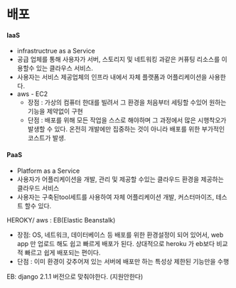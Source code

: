 # 배포



#### IaaS

- infrastructrue as a Service
- 공급 업체를 통해 사용자가 서버, 스토리지 및 네트워킹 과같은 커퓨팅 리소스를 이용할수 있는 클라우스 서비스.
- 사용자는 서비스 제공업체의 인프라 내에서 자체 플랫폼과 어플리케이션을 사용한다.
- aws - EC2
  - 장점 : 가상의 컴퓨터 한대를 빌려서 그 환경을 처음부터 세팅할 수있어 원하는 기능을 제약없이 구현
  - 단점 : 배포를 위해 모든 작업을 스스로 해야하며 그 과정에서 많은 시행착오가 발생할 수 있다. 온전히 개발에만 집중하는 것이 아니라 배포를 위한 부가적인 코스트가 발생.

#### PaaS

- Platform as a Service
- 사용자가 어플리케이션을 개발, 관리 및 제공할 수있는 클라우드 환경을 제공하는 클라우드 서비스
- 사용자는 구축된tool세트를 사용하여 자체 어플리케이션 개발, 커스터마이즈, 테스트 할수 있다.

HEROKY/ aws : EB(Elastic Beanstalk)

- 장점: OS, 네트워크, 데이터베이스 등 배포를 위한 환경설정이 되어 있어서, web app 만 업로드 해도 쉽고 빠르게 배포가 된다. 상대적으로 heroku 가 eb보다 비교적 빠르고 쉽게 배포되는 편이다.
- 단점 : 이미 환경이 갖추어져 있는 서버에 배포만 하는 특성상 제한된 기능만을 수행



EB: django 2.1.1 버전으로 맞춰야한다. (지원안한다)